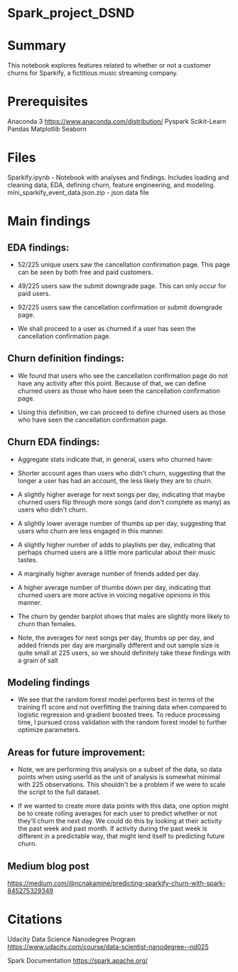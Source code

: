 # Spark_project_DSND

# Summary
This notebook explores features related to whether or not a customer churns for Sparkify, a fictitious music streaming company. 


# Prerequisites
Anaconda 3 https://www.anaconda.com/distribution/
Pyspark
Scikit-Learn
Pandas
Matplotlib
Seaborn

# Files
Sparkify.ipynb - Notebook with analyses and findings. Includes loading and cleaning data, EDA, defining churn, feature engineering, and modeling.  
mini_sparkify_event_data.json.zip - json data file


# Main findings 

## EDA findings:
- 52/225 unique users saw the cancellation confirimation page. This page can be seen by both free and paid customers.

- 49/225 users saw the submit downgrade page. This can only occur for paid users.

- 92/225 users saw the cancellation confirmation or submit downgrade page.

- We shall proceed to a user as churned if a user has seen the cancellation confirmation page.

## Churn definition findings:
- We found that users who see the cancellation confirmation page do not have any activity after this point. Because of that, we can define churned users as those who have seen the cancellation confirmation page.

- Using this definition, we can proceed to define churned users as those who have seen the cancellation confirmation page.


## Churn EDA findings:
- Aggregate stats indicate that, in general, users who churned have:

- Shorter account ages than users who didn't churn, suggesting that the longer a user has had an account, the less likely they are to churn.

- A slightly higher average for next songs per day, indicating that maybe churned users flip through more songs (and don't complete as many) as users who didn't churn.

- A slightly lower average number of thumbs up per day, suggesting that users who churn are less engaged in this manner.

- A slightly higher number of adds to playlists per day, indicating that perhaps churned users are a little more particular about their music tastes.

- A marginally higher average number of friends added per day.

- A higher average number of thumbs down per day, indicating that churned users are more active in voicing negative opinions in this manner.

- The churn by gender barplot shows that males are slightly more likely to churn than females.

- Note, the averages for next songs per day, thumbs up per day, and added friends per day are marginally different and out sample size is quite small at 225 users, so we should definitely take these findings with a grain of salt


## Modeling findings

- We see that the random forest model performs best in terms of the training f1 score and not overfitting the training data when compared to logistic regression and gradient boosted trees. To reduce processing time, I pursued cross validation with the random forest model to further optimize parameters.

## Areas for future improvement:
- Note, we are performing this analysis on a subset of the data, so data points when using userId as the unit of analysis is somewhat minimal with 225 observations. This shouldn't be a problem if we were to scale the script to the full dataset.

- If we wanted to create more data points with this data, one option might be to create rolling averages for each user to predict whether or not they'll churn the next day. We could do this by looking at their activity the past week and past month. If activity during the past week is different in a predictable way, that might lend itself to predicting future churn.

## Medium blog post
https://medium.com/@ncnakamine/predicting-sparkify-churn-with-spark-845275329349


# Citations 
Udacity Data Science Nanodegree Program https://www.udacity.com/course/data-scientist-nanodegree--nd025

Spark Documentation https://spark.apache.org/ 
